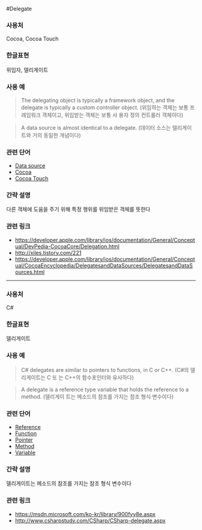#Delegate

### 사용처
Cocoa, Cocoa Touch

### 한글표현
위임자, 델리게이트

### 사용 예
> The delegating object is typically a framework object, and the delegate is typically a custom controller object. (위임하는 객체는 보통 프레임워크 객체이고, 위임받는 객체는 보통 사 용자 정의 컨트롤러 객체이다)

> A data source is almost identical to a delegate. (데이터 소스는 델리게이트와 거의 동일한 개념이다)

### 관련 단어
* [Data source]
* [Cocoa]
* [Cocoa Touch]

[Data source]:#
[Cocoa]:#
[Cocoa Touch]:#

### 간략 설명
다른 객체에 도움을 주기 위해 특정 행위를 위임받은 객체를 뜻한다

### 관련 링크
* https://developer.apple.com/library/ios/documentation/General/Conceptual/DevPedia-CocoaCore/Delegation.html
* http://xiles.tistory.com/221
* https://developer.apple.com/library/ios/documentation/General/Conceptual/CocoaEncyclopedia/DelegatesandDataSources/DelegatesandDataSources.html

---

### 사용처
C#

### 한글표현
델리게이트

### 사용 예
> C# delegates are similar to pointers to functions, in C or C++. (C#의 델리게이트는 C 또 는 C++의 함수포인터와 유사하다)

> A delegate is a reference type variable that holds the reference to a method. (델리게이 트는 메소드의 참조를 가지는 참조 형식 변수이다)

### 관련 단어
* [Reference]
* [Function]
* [Pointer]
* [Method]
* [Variable]

[Reference]:#
[Function]:#
[Pointer]:#
[Method]:#
[Variable]:#

### 간략 설명
델리게이트는 메소드의 참조를 가지는 참조 형식 변수이다

### 관련 링크
* https://msdn.microsoft.com/ko-kr/library/900fyy8e.aspx
* http://www.csharpstudy.com/CSharp/CSharp-delegate.aspx
